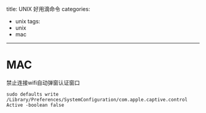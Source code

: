 title: UNIX 好用滴命令
categories:
- unix
tags:
- unix
- mac
---

# MAC 

禁止连接wifi自动弹窗认证窗口

```
sudo defaults write /Library/Preferences/SystemConfiguration/com.apple.captive.control Active -boolean false
```